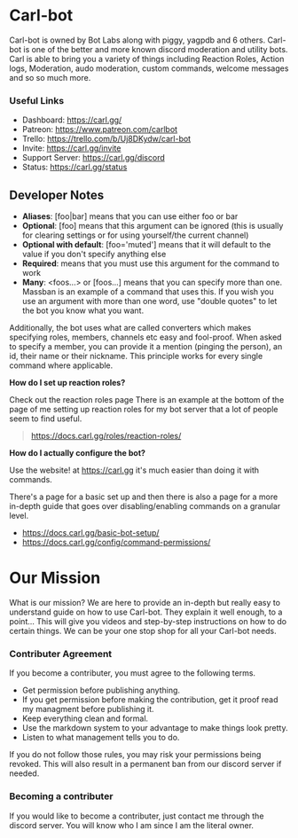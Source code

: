 # Carl-bot

Carl-bot is owned by Bot Labs along with piggy, yagpdb and 6 others. Carl-bot is one of the better and more known discord moderation and utility bots. Carl is able to bring you a variety of things including Reaction Roles, Action logs, Moderation, audo moderation, custom commands, welcome messages and so so much more.

### Useful Links

- Dashboard: https://carl.gg/
- Patreon: https://www.patreon.com/carlbot
- Trello: https://trello.com/b/Uj8DKydw/carl-bot
- Invite: https://carl.gg/invite
- Support Server: https://carl.gg/discord
- Status: https://carl.gg/status

## Developer Notes

- **Aliases**: [foo|bar] means that you can use either foo or bar
- **Optional**: [foo] means that this argument can be ignored (this is usually for clearing settings or for using yourself/the current channel)
- **Optional with default**: [foo='muted'] means that it will default to the value if you don't specify anything else
- **Required**: <foo> means that you must use this argument for the command to work
- **Many**: <foos...> or [foos...] means that you can specify more than one. Massban is an example of a command that uses this. If you wish you use an argument with more than one word, use "double quotes" to let the bot you know what you want.

Additionally, the bot uses what are called converters which makes specifying roles, members, channels etc easy and fool-proof. When asked to specify a member, you can provide it a mention (pinging the person), an id, their name or their nickname. This principle works for every single command where applicable.

**How do I set up reaction roles?**

Check out the reaction roles page There is an example at the bottom of the page of me setting up reaction roles for my bot server that a lot of people seem to find useful.
> https://docs.carl.gg/roles/reaction-roles/

**How do I actually configure the bot?**

Use the website! at https://carl.gg it's much easier than doing it with commands.

There's a page for a basic set up and then there is also a page for a more in-depth guide that goes over disabling/enabling commands on a granular level.
- https://docs.carl.gg/basic-bot-setup/
- https://docs.carl.gg/config/command-permissions/

# Our Mission

What is our mission? We are here to provide an in-depth but really easy to understand guide on how to use Carl-bot. They explain it well enough, to a point... This will give you videos and step-by-step instructions on how to do certain things. We can be your one stop shop for all your Carl-bot needs.

### Contributer Agreement

If you become a contributer, you must agree to the following terms.

- Get permission before publishing anything.
- If you get permission before making the contribution, get it proof read my managment before publishing it.
- Keep everything clean and formal.
- Use the markdown system to your advantage to make things look pretty.
- Listen to what management tells you to do.

If you do not follow those rules, you may risk your permissions being revoked. This will also result in a permanent ban from our discord server if needed.

### Becoming a contributer

If you would like to become a contributer, just contact me through the discord server. You will know who I am since I am the literal owner.
